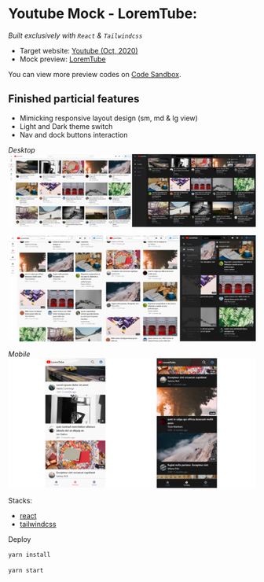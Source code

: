 # Youtube Mock - LoremTube:

_Built exclusively with `React` & `Tailwindcss`_

- Target website: [Youtube (Oct, 2020)](https://www.youtube.com/)
- Mock preview: [LoremTube](https://3l21h.csb.app/)

You can view more preview codes on
[Code Sandbox](https://codesandbox.io/s/youtube-mock-3l21h).

## Finished particial features

- Mimicking responsive layout design (sm, md & lg view)
- Light and Dark theme switch
- Nav and dock buttons interaction

_Desktop_
![](../screenshots/youtube-mock/desktop-lg.jpg)

![](../screenshots/youtube-mock/desktop-md.jpg)

_Mobile_
![](../screenshots/youtube-mock/mobile.png)

Stacks:

- [react](https://reactjs.org/)
- [tailwindcss](https://tailwindcss.com/)

Deploy

```
yarn install

yarn start
```
